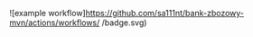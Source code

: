 ![example workflow]https://github.com/sa111nt/bank-zbozowy-mvn/actions/workflows/<file>
/badge.svg)

